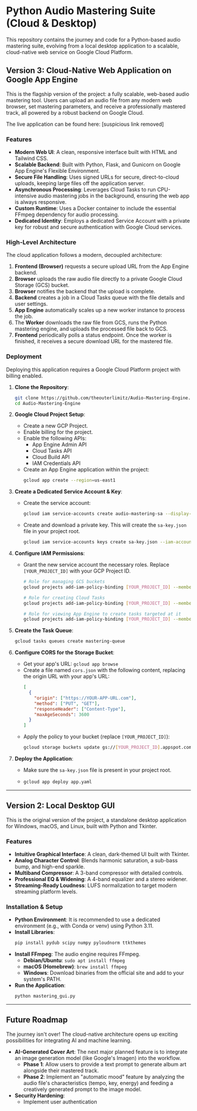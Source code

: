 # Python Audio Mastering Suite (Cloud & Desktop)

This repository contains the journey and code for a Python-based audio mastering suite, evolving from a local desktop application to a scalable, cloud-native web service on Google Cloud Platform.

## Version 3: Cloud-Native Web Application on Google App Engine

This is the flagship version of the project: a fully scalable, web-based audio mastering tool. Users can upload an audio file from any modern web browser, set mastering parameters, and receive a professionally mastered track, all powered by a robust backend on Google Cloud.

The live application can be found here: [suspicious link removed]

### Features

*   **Modern Web UI**: A clean, responsive interface built with HTML and Tailwind CSS.
*   **Scalable Backend**: Built with Python, Flask, and Gunicorn on Google App Engine's Flexible Environment.
*   **Secure File Handling**: Uses signed URLs for secure, direct-to-cloud uploads, keeping large files off the application server.
*   **Asynchronous Processing**: Leverages Cloud Tasks to run CPU-intensive audio mastering jobs in the background, ensuring the web app is always responsive.
*   **Custom Runtime**: Uses a Docker container to include the essential FFmpeg dependency for audio processing.
*   **Dedicated Identity**: Employs a dedicated Service Account with a private key for robust and secure authentication with Google Cloud services.

### High-Level Architecture

The cloud application follows a modern, decoupled architecture:

1.  **Frontend (Browser)** requests a secure upload URL from the App Engine backend.
2.  **Browser** uploads the raw audio file directly to a private Google Cloud Storage (GCS) bucket.
3.  **Browser** notifies the backend that the upload is complete.
4.  **Backend** creates a job in a Cloud Tasks queue with the file details and user settings.
5.  **App Engine** automatically scales up a new worker instance to process the job.
6.  The **Worker** downloads the raw file from GCS, runs the Python mastering engine, and uploads the processed file back to GCS.
7.  **Frontend** periodically polls a status endpoint. Once the worker is finished, it receives a secure download URL for the mastered file.

### Deployment

Deploying this application requires a Google Cloud Platform project with billing enabled.

1.  **Clone the Repository**:
    ```bash
    git clone https://github.com/theouterlimitz/Audio-Mastering-Engine.git
    cd Audio-Mastering-Engine
    ```

2.  **Google Cloud Project Setup**:
    *   Create a new GCP Project.
    *   Enable billing for the project.
    *   Enable the following APIs:
        *   App Engine Admin API
        *   Cloud Tasks API
        *   Cloud Build API
        *   IAM Credentials API
    *   Create an App Engine application within the project:
        ```bash
        gcloud app create --region=us-east1
        ```

3.  **Create a Dedicated Service Account & Key**:
    *   Create the service account:
        ```bash
        gcloud iam service-accounts create audio-mastering-sa --display-name="Audio Mastering SA"
        ```
    *   Create and download a private key. This will create the `sa-key.json` file in your project root.
        ```bash
        gcloud iam service-accounts keys create sa-key.json --iam-account="audio-mastering-sa@[YOUR_PROJECT_ID].iam.gserviceaccount.com"
        ```

4.  **Configure IAM Permissions**:
    *   Grant the new service account the necessary roles. Replace `[YOUR_PROJECT_ID]` with your GCP Project ID.
        ```bash
        # Role for managing GCS buckets
        gcloud projects add-iam-policy-binding [YOUR_PROJECT_ID] --member="serviceAccount:audio-mastering-sa@[YOUR_PROJECT_ID].iam.gserviceaccount.com" --role="roles/storage.admin"

        # Role for creating Cloud Tasks
        gcloud projects add-iam-policy-binding [YOUR_PROJECT_ID] --member="serviceAccount:audio-mastering-sa@[YOUR_PROJECT_ID].iam.gserviceaccount.com" --role="roles/cloudtasks.queueAdmin"

        # Role for viewing App Engine to create tasks targeted at it
        gcloud projects add-iam-policy-binding [YOUR_PROJECT_ID] --member="serviceAccount:audio-mastering-sa@[YOUR_PROJECT_ID].iam.gserviceaccount.com" --role="roles/viewer"
        ```

5.  **Create the Task Queue**:
    ```bash
    gcloud tasks queues create mastering-queue
    ```

6.  **Configure CORS for the Storage Bucket**:
    *   Get your app's URL: `gcloud app browse`
    *   Create a file named `cors.json` with the following content, replacing the origin URL with your app's URL:
        ```json
        [
          {
            "origin": ["https://YOUR-APP-URL.com"],
            "method": ["PUT", "GET"],
            "responseHeader": ["Content-Type"],
            "maxAgeSeconds": 3600
          }
        ]
        ```
    *   Apply the policy to your bucket (replace `[YOUR_PROJECT_ID]`):
        ```bash
        gcloud storage buckets update gs://[YOUR_PROJECT_ID].appspot.com --cors-file=cors.json
        ```

7.  **Deploy the Application**:
    *   Make sure the `sa-key.json` file is present in your project root.
    *   ```bash
        gcloud app deploy app.yaml
        ```

---

## Version 2: Local Desktop GUI

This is the original version of the project, a standalone desktop application for Windows, macOS, and Linux, built with Python and Tkinter.

### Features

*   **Intuitive Graphical Interface**: A clean, dark-themed UI built with Tkinter.
*   **Analog Character Control**: Blends harmonic saturation, a sub-bass bump, and high-end sparkle.
*   **Multiband Compressor**: A 3-band compressor with detailed controls.
*   **Professional EQ & Widening**: A 4-band equalizer and a stereo widener.
*   **Streaming-Ready Loudness**: LUFS normalization to target modern streaming platform levels.

### Installation & Setup

*   **Python Environment**: It is recommended to use a dedicated environment (e.g., with Conda or venv) using Python 3.11.
*   **Install Libraries**:
    ```bash
    pip install pydub scipy numpy pyloudnorm ttkthemes
    ```
*   **Install FFmpeg**: The audio engine requires FFmpeg.
    *   **Debian/Ubuntu**: `sudo apt install ffmpeg`
    *   **macOS (Homebrew)**: `brew install ffmpeg`
    *   **Windows**: Download binaries from the official site and add to your system's PATH.
*   **Run the Application**:
    ```bash
    python mastering_gui.py
    ```

---

## Future Roadmap

The journey isn't over! The cloud-native architecture opens up exciting possibilities for integrating AI and machine learning.

*   **AI-Generated Cover Art**: The next major planned feature is to integrate an image generation model (like Google's Imagen) into the workflow.
    *   **Phase 1**: Allow users to provide a text prompt to generate album art alongside their mastered track.
    *   **Phase 2**: Implement an "automatic mood" feature by analyzing the audio file's characteristics (tempo, key, energy) and feeding a creatively generated prompt to the image model.
*   **Security Hardening**:
    *   Implement user authentication
